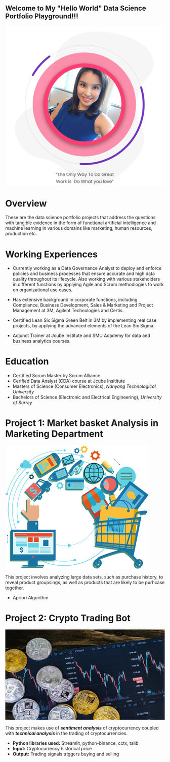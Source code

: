 ## Welcome to My "Hello World" Data Science Portfolio Playground!!! 

![image](Page_Pic_Github.png) 

# Overview
These are the data science portfolio projects that address the questions with tangible evidence in the form of functional artificial intelligence and machine learning in various domains like marketing, human resources, production etc.

# Working Experiences 
* Currently working as a Data Governance Analyst to deploy and enforce policies and business processes that ensure accurate and high data quality throughout its lifecycle. Also working with various stakeholders in different functions by applying Agile and Scrum methodlogies to work on organizational use cases. 

* Has extensive background in corporate functions, including Compliance, Business Development, Sales & Marketing and Project Management at 3M, Agilent Technologies and  Certis. 

* Certified Lean Six Sigma Green Belt in 3M by implementing real case projects, by applying the advanced elements of the Lean Six Sigma. 

* Adjunct Trainer at Jcube Institute and SMU Academy for data and business analytics courses. 
  
  
# Education
* Certified Scrum Master by Scrum Alliance
* Cerified Data Analyst (CDA) course at Jcube Insititute 
* Masters of Science (Consumer Electronics), *Nanyang Technological University*
* Bachelors of Science (Electronic and Electrical Engineering), *University of Surrey*

# Project 1: Market basket Analysis in Marketing Department
![image](marketbasketanalysis.png) 

This project involves analyzing large data sets, such as purchase history, to reveal product groupsings, as well as products that are likely to be purhcase together. 
* Apriori Algorithm 


# Project 2: Crypto Trading Bot

![image](cypto.jpg) 

This project makes use of ***sentiment analysis*** of cryptocurrency coupled with ***technical analysis*** in the trading of cryptocurrencies.
* **Python libraries used:** Streamlit, python-binance, cctx, talib
* **Input:** Cryptocurrency historical price
* **Output:** Trading signals triggers buying and selling


